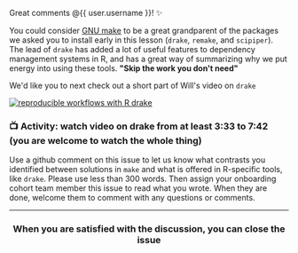 Great comments @{{ user.username }}! :sparkles:

You could consider [GNU make](https://www.gnu.org/software/make/) to be a great grandparent of the packages we asked you to install early in this lesson (`drake`, `remake`, and `scipiper`). The lead of `drake` has added a lot of useful features to dependency management systems in R, and has a great way of summarizing why we put energy into using these tools. **"Skip the work you don't need"**

We'd like you to next check out a short part of Will's video on `drake`

[![reproducible workflows with R drake](https://user-images.githubusercontent.com/2349007/81425244-cea12300-911c-11ea-8555-0c5a61fbee21.png)](https://vimeo.com/362383350  "Will Landau, Reproducible workflows at scale with drake, rOpenSci Community Call")


### :tv: Activity: watch video on drake from at least 3:33 to 7:42 (you are welcome to watch the whole thing)

Use a github comment on this issue to let us know what contrasts you identified between solutions in `make` and what is offered in R-specific tools, like `drake`. Please use less than 300 words. Then assign your onboarding cohort team member this issue to read what you wrote. When they are done, welcome them to comment with any questions or comments.   

<hr><h3 align="center">When you are satisfied with the discussion, you can close the issue</h3>
